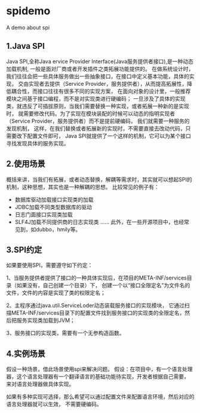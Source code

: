# spidemo
A demo about spi
## 1.Java SPI
Java SPI,全称Java ervice Provider Interface(Java服务提供者接口),是一种动态加载机制,
一般是面对厂商或者开发插件之类拓展功能提供的。
在做系统设计时，我们往往会把一些具体服务做出一些抽象接口，在接口中定义基本功能，具体的实现，
交由实现者去提供（Service Provider，服务提供者），从而提高拓展性，降低耦合性，而接口往往有很多不同的实现方案，
在面向对象的设计里，一般推荐模块之间基于接口编程，而不是对实现类进行硬编码；
一旦涉及了具体的实现类，就违反了可插拔原则，当我们需要替换一种实现，或者拓展一种新的是实现时，
就需要修改代码。为了实现在模块装配的时候可以动态的指明实现者（Service Provider，服务提供者）而不是提前硬编码，
我们就需要一种服务的发现机制，
这样，在我们替换或者拓展新的实现时，不需要直接去改动代码，只需要改下配置文件即可，
Java SPI就提供了一个这样的机制，它可以为某个接口寻找发现具体的服务实现。

## 2.使用场景
概括来讲，当我们有拓展，或者动态替换，解耦等需求时，其实就可以想起SPI的机制，这种思想，其实也是一种解耦的思想。
比较常见的例子有：
- 数据库驱动加载接口实现类的加载
- JDBC加载不同类型数据库的驱动
- 日志门面接口实现类加载
- SLF4J加载不同提供商的日志实现类
......
此外，在一些开源项目中，也经常见到，如dubbo，hmily等。

## 3.SPI约定
如果要使用SPI，需要遵守如下约定：

1、当服务提供者提供了接口的一种具体实现后，在项目的META-INF/services目录（如果没有，自己创建一个目录）下，
创建一个以“接口全限定名”为文件名的文件，文件的内容是实现了类的权限定名；

2、主程序通过java.util.ServiceLoder动态装载服务接口的实现模块，
它通过扫描META-INF/services目录下的配置文件找到服务接口的实现类的全限定名，然后把服务实现类加载到JVM；

3、服务接口的实现类，需要有一个无参构造函数。

## 4.实例场景
假设一种场景，借此场景使用spi来解决问题。
假设：在项目中，有一个语言处理器，这个语言处理器有一个翻译语言的基础功能待实现，开发者根据自己需要，
来对语言处理器做具体实现。

如果有多种实现可选择，那么希望可以通过配置文件来配置语言环境，然后对应的语言处理器就可以生效，
不需要硬编码。

